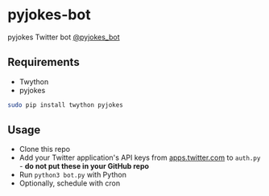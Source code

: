# pyjokes-bot

pyjokes Twitter bot [@pyjokes_bot](https://twitter.com/pyjokes_bot)

## Requirements

- Twython
- pyjokes

```bash
sudo pip install twython pyjokes
```

## Usage

- Clone this repo
- Add your Twitter application's API keys from [apps.twitter.com](http://apps.twitter.com/) to `auth.py` - **do not put these in your GitHub repo**
- Run `python3 bot.py` with Python
- Optionally, schedule with cron
